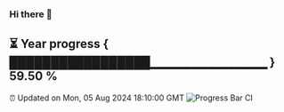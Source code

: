 ### Hi there 👋
⏳ Year progress { █████████████████▁▁▁▁▁▁▁▁▁▁▁▁▁ } 59.50 %
---
⏰ Updated on Mon, 05 Aug 2024 18:10:00 GMT
![Progress Bar CI](https://github.com/Moyi321/Moyi321/workflows/Progress%20Bar%20CI/badge.svg)
